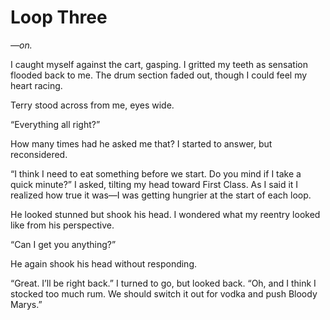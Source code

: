 # Loop Three

_—on._

I caught myself against the cart, gasping.
I gritted my teeth as sensation flooded back to me.
The drum section faded out, though I could feel my heart racing.

Terry stood across from me, eyes wide.

“Everything all right?”

How many times had he asked me that?
I started to answer, but reconsidered.

“I think I need to eat something before we start.
Do you mind if I take a quick minute?”
I asked, tilting my head toward First Class.
As I said it I realized how true it was—I was getting hungrier at the start of each loop.

He looked stunned but shook his head.
I wondered what my reentry looked like from his perspective.

“Can I get you anything?”

He again shook his head without responding.

“Great.
I’ll be right back.”
I turned to go, but looked back.
“Oh, and I think I stocked too much rum.
We should switch it out for vodka and push Bloody Marys.”